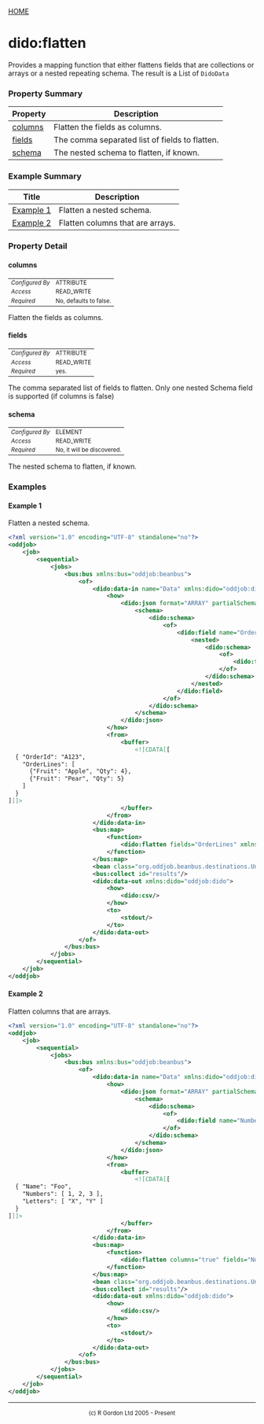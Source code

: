[HOME](../../README.md)
# dido:flatten

Provides a mapping function that either flattens fields that are
collections or arrays or a nested repeating schema. The result is a List of `DidoData`

### Property Summary

| Property | Description |
| -------- | ----------- |
| [columns](#propertycolumns) | Flatten the fields as columns. | 
| [fields](#propertyfields) | The comma separated list of fields to flatten. | 
| [schema](#propertyschema) | The nested schema to flatten, if known. | 


### Example Summary

| Title | Description |
| ----- | ----------- |
| [Example 1](#example1) | Flatten a nested schema. |
| [Example 2](#example2) | Flatten columns that are arrays. |


### Property Detail
#### columns <a name="propertycolumns"></a>

<table style='font-size:smaller'>
      <tr><td><i>Configured By</i></td><td>ATTRIBUTE</td></tr>
      <tr><td><i>Access</i></td><td>READ_WRITE</td></tr>
      <tr><td><i>Required</i></td><td>No, defaults to false.</td></tr>
</table>

Flatten the fields as columns.

#### fields <a name="propertyfields"></a>

<table style='font-size:smaller'>
      <tr><td><i>Configured By</i></td><td>ATTRIBUTE</td></tr>
      <tr><td><i>Access</i></td><td>READ_WRITE</td></tr>
      <tr><td><i>Required</i></td><td>yes.</td></tr>
</table>

The comma separated list of fields to flatten. Only one nested
Schema field is supported (if columns is false)

#### schema <a name="propertyschema"></a>

<table style='font-size:smaller'>
      <tr><td><i>Configured By</i></td><td>ELEMENT</td></tr>
      <tr><td><i>Access</i></td><td>READ_WRITE</td></tr>
      <tr><td><i>Required</i></td><td>No, it will be discovered.</td></tr>
</table>

The nested schema to flatten, if known.


### Examples
#### Example 1 <a name="example1"></a>

Flatten a nested schema.
```xml
<?xml version="1.0" encoding="UTF-8" standalone="no"?>
<oddjob>
    <job>
        <sequential>
            <jobs>
                <bus:bus xmlns:bus="oddjob:beanbus">
                    <of>
                        <dido:data-in name="Data" xmlns:dido="oddjob:dido">
                            <how>
                                <dido:json format="ARRAY" partialSchema="true">
                                    <schema>
                                        <dido:schema>
                                            <of>
                                                <dido:field name="OrderLines" repeating="true">
                                                    <nested>
                                                        <dido:schema>
                                                            <of>
                                                                <dido:field name="Qty" type="int"/>
                                                            </of>
                                                        </dido:schema>
                                                    </nested>
                                                </dido:field>
                                            </of>
                                        </dido:schema>
                                    </schema>
                                </dido:json>
                            </how>
                            <from>
                                <buffer>
                                    <![CDATA[[
  { "OrderId": "A123", 
    "OrderLines": [ 
      {"Fruit": "Apple", "Qty": 4}, 
      {"Fruit": "Pear", "Qty": 5}
    ]
  }
]]]>
                                </buffer>
                            </from>
                        </dido:data-in>
                        <bus:map>
                            <function>
                                <dido:flatten fields="OrderLines" xmlns:dido="oddjob:dido"/>
                            </function>
                        </bus:map>
                        <bean class="org.oddjob.beanbus.destinations.UnPack"/>
                        <bus:collect id="results"/>
                        <dido:data-out xmlns:dido="oddjob:dido">
                            <how>
                                <dido:csv/>
                            </how>
                            <to>
                                <stdout/>
                            </to>
                        </dido:data-out>
                    </of>
                </bus:bus>
            </jobs>
        </sequential>
    </job>
</oddjob>
```


#### Example 2 <a name="example2"></a>

Flatten columns that are arrays.
```xml
<?xml version="1.0" encoding="UTF-8" standalone="no"?>
<oddjob>
    <job>
        <sequential>
            <jobs>
                <bus:bus xmlns:bus="oddjob:beanbus">
                    <of>
                        <dido:data-in name="Data" xmlns:dido="oddjob:dido">
                            <how>
                                <dido:json format="ARRAY" partialSchema="true">
                                    <schema>
                                        <dido:schema>
                                            <of>
                                                <dido:field name="Numbers" type="[I"/>
                                            </of>
                                        </dido:schema>
                                    </schema>
                                </dido:json>
                            </how>
                            <from>
                                <buffer>
                                    <![CDATA[[
  { "Name": "Foo", 
    "Numbers": [ 1, 2, 3 ],
    "Letters": [ "X", "Y" ]
  }
]]]>
                                </buffer>
                            </from>
                        </dido:data-in>
                        <bus:map>
                            <function>
                                <dido:flatten columns="true" fields="Numbers,Letters" xmlns:dido="oddjob:dido"/>
                            </function>
                        </bus:map>
                        <bean class="org.oddjob.beanbus.destinations.UnPack"/>
                        <bus:collect id="results"/>
                        <dido:data-out xmlns:dido="oddjob:dido">
                            <how>
                                <dido:csv/>
                            </how>
                            <to>
                                <stdout/>
                            </to>
                        </dido:data-out>
                    </of>
                </bus:bus>
            </jobs>
        </sequential>
    </job>
</oddjob>
```



-----------------------

<div style='font-size: smaller; text-align: center;'>(c) R Gordon Ltd 2005 - Present</div>
